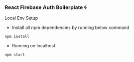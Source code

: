 ### React Firebase Auth Boilerplate 🌀

Local Env Setup

* Install all npm dependencies by running below command

```
npm install
```

* Running on localhost

```
npm start
```